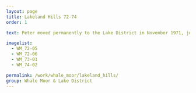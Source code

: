```yaml
---
layout: page
title: Lakeland Hills 72-74
order: 1

text: Peter moved permanently to the Lake District in November 1971, just over thirty years after he first climbed Helvellyn, at the age of eight, with his uncle.  He first directed his attention towards the other principal mountain of the Northern Lakes, Blencathra, which now dominated the view from his bathroom window, painting several images with horizontal banding, similar to his recent 'Wave Series'.

imagelist:
  - WM_72-05
  - WM_72-06
  - WM_73-01
  - WM_74-02

permalink: /work/whale_moor/lakeland_hills/
group: Whale Moor & Lake District
---
```

